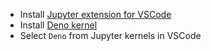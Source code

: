 
* Install [Jupyter extension for VSCode](https://marketplace.visualstudio.com/items?itemName=ms-toolsai.jupyter) 
* Install [Deno kernel](https://docs.deno.com/runtime/manual/tools/jupyter/)
* Select `Deno` from Jupyter kernels in VSCode